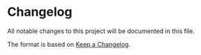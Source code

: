 # Changelog

All notable changes to this project will be documented in this file.

The format is based on [Keep a Changelog][changelog].

<!--
## [Unreleased]

## [0.1.0] - 1969-12-31

Initial release

[Unreleased]: https://github.com/evanrelf/python-template/compare/v0.1.0...HEAD
[0.1.0.0]: https://github.com/evanrelf/python-template/releases/tag/v0.1.0
-->

[changelog]: https://keepachangelog.com/en/1.0.0/
